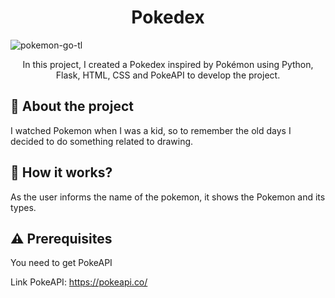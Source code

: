 <h1 align="center">Pokedex</h2>

![pokemon-go-tl](https://user-images.githubusercontent.com/51414398/133182765-bea01123-f564-45b6-9680-981d8739fa6d.jpg)


<p align="center">In this project, I created a Pokedex inspired by Pokémon using Python, Flask, HTML, CSS and PokeAPI to develop the project.</p>


## :rocket: About the project
I watched Pokemon when I was a kid, so to remember the old days I decided to do something related to drawing.

## :wrench: How it works?
As the user informs the name of the pokemon, it shows the Pokemon and its types.

## :warning: Prerequisites
You need to get PokeAPI

Link PokeAPI: https://pokeapi.co/

